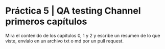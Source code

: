 # Práctica 5 | QA testing Channel primeros capítulos
Mira el contenido de los capítulos 0, 1 y 2 y escribe un resumen de lo que viste, envíalo en un archivo txt o md por un pull request.